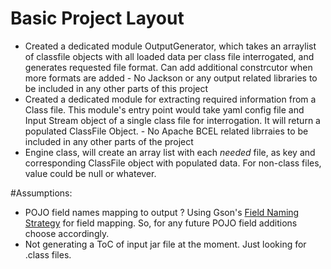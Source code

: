 # Basic Project Layout
- Created a dedicated module OutputGenerator, which takes an arraylist of classfile objects with all loaded data per class file interrogated, and generates requested file format. Can add additional constrcutor when more formats are added
        - No Jackson or any output related libraries to be included in any other parts of this project
- Created a dedicated module for extracting required information from a Class file. This module's entry point would take yaml config file and Input Stream object of a single class file for interrogation. It will return a populated ClassFile Object.
        - No Apache BCEL related librraies to be included in any other parts of the project
- Engine class, will create an array list with each *needed* file, as key and corresponding ClassFile object with populated data. For non-class files, value could be null or whatever.

#Assumptions:
- POJO field names mapping to output ? Using Gson's [Field Naming Strategy](https://www.javadoc.io/doc/com.google.code.gson/gson/2.6/com/google/gson/FieldNamingPolicy.html#UPPER_CAMEL_CASE) for field mapping. So, for any future POJO field additions choose accordingly.
- Not generating a ToC of input jar file at the moment. Just looking for .class files.

